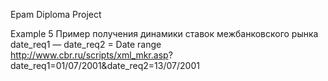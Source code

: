 Epam Diploma Project

Example 5
Пример получения динамики ставок межбанковского рынка date_req1 — date_req2 = Date range http://www.cbr.ru/scripts/xml_mkr.asp?
date_req1=01/07/2001&date_req2=13/07/2001
